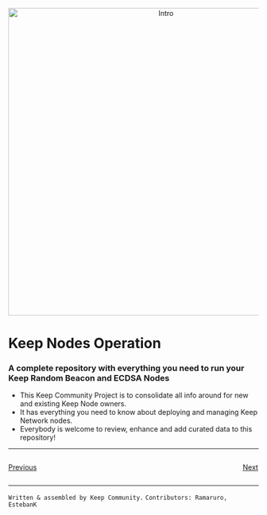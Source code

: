 <p align="center">
  <img width="619" alt="Intro" src="https://user-images.githubusercontent.com/68087535/88677628-e9ec5080-d0c3-11ea-9440-f2164352e54a.png">
</p>


# Keep Nodes Operation 
### A complete repository with everything you need to run your Keep Random Beacon and ECDSA Nodes
- This Keep Community Project is to consolidate all info around for new and existing Keep Node owners.
- It has everything you need to know about deploying and managing Keep Network nodes.
- Everybody is welcome to review, enhance and add curated data to this repository!

---

<p style="text-align: left; width:49%; display: inline-block;"><a href="/#/comparison/comparesimilar">Previous</a></p>
<p style="text-align: right; width:50%;  display: inline-block;"><a href="/#/Node-Operation/deploy">Next</a></p>

---
`Written & assembled by Keep Community.`
`Contributors: Ramaruro, EstebanK`



